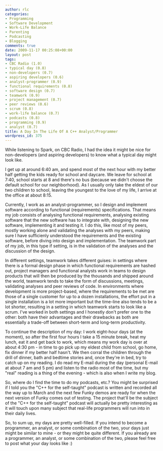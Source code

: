 ```yaml
---
author: rlc
categories:
- Programming
- Software Development
- Work-Life Balance
- Parenting
- Podcasting
- Blogging
comments: true
date: 2009-11-17 00:25:08+00:00
layout: post
tags:
- CBC Radio (1.0)
- typical day (0.8)
- non-developers (0.7)
- aspiring developers (0.6)
- analyst-programmer (0.9)
- functional requirements (0.8)
- software design (0.7)
- teamwork (0.9)
- project management (0.7)
- peer reviews (0.6)
- scrum (0.8)
- work-life balance (0.7)
- podcasts (0.8)
- programming (0.9)
- analyst (0.7)
title: A Day In The Life Of A C++ Analyst/Programmer
wordpress_id: 375
---
```


While listening to Spark, on CBC Radio, I had the idea it might be nice for non-developers (and aspiring developers) to know what a typical day might look like.

<!--more-->

I get up at around 6:40 am, and spend most of the next hour with my better half getting the kids ready for school and daycare. We leave for school at 7:40, school starts at 8 and there's no bus (because we didn't choose the default school for our neighborhood). As I usually only take the eldest of our two children to school, leaving the youngest to the love of my life, I arrive at the office at about 8:15.

Currently, I work as an analyst-programmer, so I design and implement software according to functional (requirements) specifications. That means my job consists of analysing functional requirements, analysing existing software that the new software has to integrate with, designing the new software, implementing it and testing it. I do this, like most of my peers, mostly working alone and validating the analyses with my peers, making sure I have sufficienly understood the requirements and the existing software, before diving into design and implementation. The teamwork part of my job, in this type if setting, is in the validation of the analyses and the discussion of the design.

In different settings, teamwork takes different guises: in settings where there is a formal design phase in which functional requirements are hashed out, project managers and functional analysts work in teams to design products that will then be produced by the thousands and shipped around the world, teamwork tends to take the form of discussions, meetings, validating analyses and peer reviews of code. In environments where development is more project-based, where the requirements to be met are those of a single customer for up to a dozen installations, the effort put in a single installation is a lot more important but the time-line also tends to be a lot shorter, resulting in a setting in which teamwork starts to look like a scrum. I've worked in both settings and I honestly don't prefer one to the other: both have their advantages and their drawbacks as both are essentially a trade-off between short-term and long-term productivity.

To continue the description of my day: I work eight-hour days (at the moment), so after the first four hours I take a 15 minute break, heat my lunch, eat it and get back to work, which means my work day is over at about 4:30 pm - in time to go pick up my eldest child from school, go home, fix dinner if my better half hasn't. We then corral the children through the drill of dinner, bath and bedtime stories and, once they're in bed, try to catch up on my reading. I do read my E-mail during the day (personal E-mail at about 7 am and 5 pm) and listen to the radio most of the time, but my "real" reading is a thing of the evening - which is also when I write my blog.

So, where do I find the time to do my podcasts, etc.? You might be surprised if I told you the "C++ for the self-taught" podcast is written and recorded all the way up to March and the next few Funky demos are ready for when the next version of Funky comes out of testing. The project that'll be the subject of the "C++ for the self-taught" podcast will actually be pretty interesting as it will touch upon many subject that real-life programmers will run into in their daily lives.

So, to sum up, my days are pretty well-filled. If you intend to become a programmer, an analyst, or some combination of the two, your days just might be similar to mine - or they might be quite different. If you already are a programmer, an analyst, or some combination of the two, please feel free to post what your day looks like :)